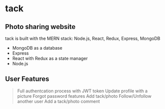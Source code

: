 # tack
## Photo sharing website


tack  is built with the MERN stack: Node.js, React, Redux, Express, MongoDB


- MongoDB as a database
- Express
- React with Redux as a state manager
- Node.js


## User Features

> Full authentcation process with JWT token
> Update profile with a picture
> Forgot password features
> Add tack/photo
> Follow/Unfollow another user
> Add a tack/photo comment

